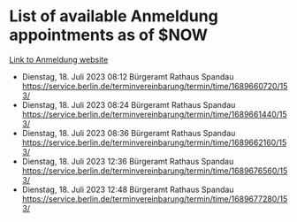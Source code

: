 # List of available Anmeldung appointments as of $NOW
[Link to Anmeldung website](https://service.berlin.de/terminvereinbarung/termin/tag.php?termin=1&anliegen[]=120686&dienstleisterlist=122210,122217,327316,122219,327312,122227,327314,122231,327346,122243,327348,122254,122252,329742,122260,329745,122262,329748,122271,327278,122273,327274,122277,327276,330436,122280,327294,122282,327290,122284,327292,122291,327270,122285,327266,122286,327264,122296,327268,150230,329760,122297,327286,122294,327284,122312,329763,122314,329775,122304,327330,122311,327334,122309,327332,317869,122281,327352,122279,329772,122283,122276,327324,122274,327326,122267,329766,122246,327318,122251,327320,122257,327322,122208,327298,122226,327300&herkunft=http%3A%2F%2Fservice.berlin.de%2Fdienstleistung%2F120686%2F)
- Dienstag, 18. Juli 2023 08:12 Bürgeramt Rathaus Spandau https://service.berlin.de/terminvereinbarung/termin/time/1689660720/153/
- Dienstag, 18. Juli 2023 08:24 Bürgeramt Rathaus Spandau https://service.berlin.de/terminvereinbarung/termin/time/1689661440/153/
- Dienstag, 18. Juli 2023 08:36 Bürgeramt Rathaus Spandau https://service.berlin.de/terminvereinbarung/termin/time/1689662160/153/
- Dienstag, 18. Juli 2023 12:36 Bürgeramt Rathaus Spandau https://service.berlin.de/terminvereinbarung/termin/time/1689676560/153/
- Dienstag, 18. Juli 2023 12:48 Bürgeramt Rathaus Spandau https://service.berlin.de/terminvereinbarung/termin/time/1689677280/153/
